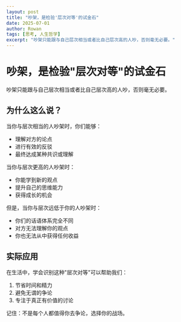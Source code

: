 ```yaml
---
layout: post
title: "吵架，是检验'层次对等'的试金石"
date: 2025-07-01
author: Rowan
tags: [思考, 人生哲学]
excerpt: "吵架只能跟与自己层次相当或者比自己层次高的人吵，否则毫无必要。"
---
```


# 吵架，是检验"层次对等"的试金石

吵架只能跟与自己层次相当或者比自己层次高的人吵，否则毫无必要。

## 为什么这么说？

当你与层次相当的人吵架时，你们能够：
- 理解对方的论点
- 进行有效的反驳
- 最终达成某种共识或理解

当你与层次更高的人吵架时：
- 你能学到新的观点
- 提升自己的思维能力
- 获得成长的机会

但是，当你与层次远低于你的人吵架时：
- 你们的话语体系完全不同
- 对方无法理解你的观点
- 你也无法从中获得任何收益

## 实际应用

在生活中，学会识别这种"层次对等"可以帮助我们：
1. 节省时间和精力
2. 避免无谓的争论
3. 专注于真正有价值的讨论

记住：不是每个人都值得你去争论，选择你的战场。
